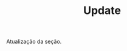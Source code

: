 ﻿---
layout: page

title: Update
breadcrumb: Update

meta: Update
logo: update.png
og: img/update.jpg

lang: pt
ref: update
---

Atualização da seção.
